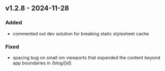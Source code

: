 ## v1.2.8 - 2024-11-28

### Added

- commented out dev solution for breaking static stylesheet cache

### Fixed

- spacing bug on small sm viewports that expanded the content beyond app boundaries in /blog/[id]
